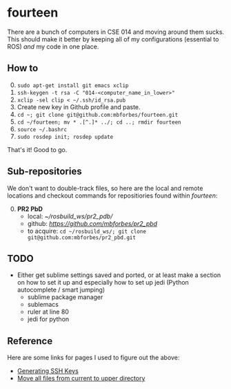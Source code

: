# fourteen
There are a bunch of computers in CSE 014 and moving around them sucks. This should make it better by keeping all of my configurations (essential to ROS) *and* my code in one place.

## How to
0. `sudo apt-get install git emacs xclip`
0. `ssh-keygen -t rsa -C "014-<computer_name_in_lower>"`
0. `xclip -sel clip < ~/.ssh/id_rsa.pub`
0. Create new key in Github profile and paste.
0. `cd ~; git clone git@github.com:mbforbes/fourteen.git`
0. `cd ~/fourteen; mv * .[^.]* ../; cd ..; rmdir fourteen`
0. `source ~/.bashrc`
0. `sudo rosdep init; rosdep update`

That's it! Good to go.

## Sub-repositories
We don't want to double-track files, so here are the local and remote locations  and checkout commands for repositiories found within *fourteen*:

0. **PR2 PbD**
   - local: *~/rosbuild_ws/pr2_pdb/*
   - github: *https://github.com/mbforbes/pr2_pbd*
   - to acquire: `cd ~/rosbuild_ws/; git clone git@github.com:mbforbes/pr2_pbd.git`

## TODO
- Either get sublime settings saved and ported, or at least make a section on how to set it up and especially how to set up jedi (Python autocomplete / smart jumping)
  - sublime package manager
  - sublemacs
  - ruler at line 80
  - jedi for python

## Reference
Here are some links for pages I used to figure out the above:

- [Generating SSH Keys](http://help.github.com/articles/generating-ssh-keys#platform-linux)
- [Move all files from current to upper directory](http://superuser.com/questions/62141/linux-how-to-move-all-files-from-current-directory-to-upper-directory)